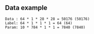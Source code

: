 ## Data example 
```
Data : 64 * 1 * 28 * 28 = 50176 (50176)
Label: 64 * 1 * 1 * 1 = 64 (64)
Param: 10 * 784 * 1 * 1 = 7840 (7840)
```
